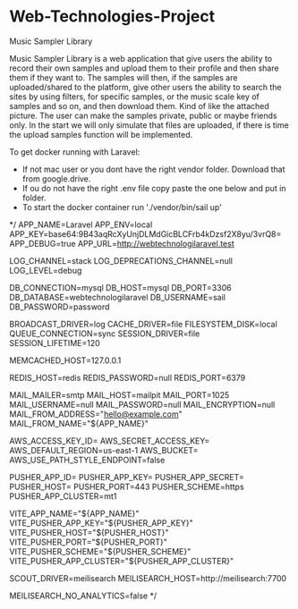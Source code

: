 # Web-Technologies-Project
Music Sampler Library

Music Sampler Library is a web application that give users the ability to record their own samples and upload them to their profile and then share them if they want to. The samples will then, if the samples are uploaded/shared to the platform, give other users the ability to search the sites by using filters, for specific samples, or the music scale key of samples and so on, and then download them. Kind of like the attached picture. The user can make the samples private, public or maybe friends only. In the start we will only simulate that files are uploaded, if there is time the upload samples function will be implemented.

To get docker running with Laravel:

- If not mac user or you dont have the right vendor folder. Download that from google.drive.
- If ou do not have the right .env file copy paste the one below and put in folder.
- To start the docker container run './vendor/bin/sail up'

*/
APP_NAME=Laravel
APP_ENV=local
APP_KEY=base64:9B43aqRcXyUnjDLMdGicBLCFrb4kDzsf2X8yu/3vrQ8=
APP_DEBUG=true
APP_URL=http://webtechnologilaravel.test

LOG_CHANNEL=stack
LOG_DEPRECATIONS_CHANNEL=null
LOG_LEVEL=debug

DB_CONNECTION=mysql
DB_HOST=mysql
DB_PORT=3306
DB_DATABASE=webtechnologilaravel
DB_USERNAME=sail
DB_PASSWORD=password

BROADCAST_DRIVER=log
CACHE_DRIVER=file
FILESYSTEM_DISK=local
QUEUE_CONNECTION=sync
SESSION_DRIVER=file
SESSION_LIFETIME=120

MEMCACHED_HOST=127.0.0.1

REDIS_HOST=redis
REDIS_PASSWORD=null
REDIS_PORT=6379

MAIL_MAILER=smtp
MAIL_HOST=mailpit
MAIL_PORT=1025
MAIL_USERNAME=null
MAIL_PASSWORD=null
MAIL_ENCRYPTION=null
MAIL_FROM_ADDRESS="hello@example.com"
MAIL_FROM_NAME="${APP_NAME}"

AWS_ACCESS_KEY_ID=
AWS_SECRET_ACCESS_KEY=
AWS_DEFAULT_REGION=us-east-1
AWS_BUCKET=
AWS_USE_PATH_STYLE_ENDPOINT=false

PUSHER_APP_ID=
PUSHER_APP_KEY=
PUSHER_APP_SECRET=
PUSHER_HOST=
PUSHER_PORT=443
PUSHER_SCHEME=https
PUSHER_APP_CLUSTER=mt1

VITE_APP_NAME="${APP_NAME}"
VITE_PUSHER_APP_KEY="${PUSHER_APP_KEY}"
VITE_PUSHER_HOST="${PUSHER_HOST}"
VITE_PUSHER_PORT="${PUSHER_PORT}"
VITE_PUSHER_SCHEME="${PUSHER_SCHEME}"
VITE_PUSHER_APP_CLUSTER="${PUSHER_APP_CLUSTER}"

SCOUT_DRIVER=meilisearch
MEILISEARCH_HOST=http://meilisearch:7700

MEILISEARCH_NO_ANALYTICS=false
*/





